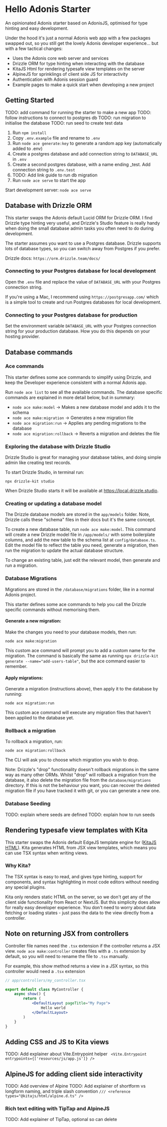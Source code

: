 # Hello Adonis Starter

An opinionated Adonis starter based on AdonisJS, optimised for type hinting and easy development.

Under the hood it's just a normal Adonis web app with a few packages swapped out, so you still get the lovely Adonis developer experience... but with a few tactical changes:

- Uses the Adonis core web server and services
- Drizzle ORM for type hinting when interacting with the database
- KitaJS Html for rendering typesafe view templates on the server
- AlpineJS for sprinklings of client side JS for interactivity
- Authentication with Adonis session guard
- Example pages to make a quick start when developing a new project

## Getting Started

TODO: add command for running the starter to make a new app
TODO: follow instructions to connect to postgres db
TODO: run migration to initialise the database
TODO: run seed to create test data

1. Run `npm install`
2. Copy `.env.example` file and rename to `.env`
3. Run `node ace generate:key` to generate a random app key (automatically added to .env)
4. Create a postgres database and add connection string to `DATABASE_URL` in `.env`
5. Create a second postgres database, with a name ending _test. Add connection string to `.env.test`
6. TODO: Add link guide to run db migration
7. Run `node ace serve` to start the app


Start development server: `node ace serve`

## Database with Drizzle ORM

This starter swaps the Adonis default Lucid ORM for Drizzle ORM. I find Drizzle type hinting very useful, and Drizzle's Studio feature is really handy when doing the small database admin tasks you often need to do during development.

The starter assumes you want to use a Postgres database. Drizzle supports lots of database types, so you can switch away from Postgres if you prefer.

Drizzle docs: `https://orm.drizzle.team/docs/`

### Connecting to your Postgres database for local development

Open the `.env` file and replace the value of `DATABASE_URL` with your Postgres connection string.

If you're using a Mac, I recommend using `https://postgresapp.com/` which is a simple tool to create and run Postgres databases for local development.

### Connecting to your Postgres database for production

Set the environment variable `DATABASE_URL` with your Postgres connection string for your production database. How you do this depends on your hosting provider.

## Database commands

### Ace commands

This starter defines some ace commands to simplify using Drizzle, and keep the Developer experience consistent with a normal Adonis app.

Run `node ace list` to see all the available commands. The database specific commands are explained in more detail below, but in summary:

- `node ace make:model` -> Makes a new database model and adds it to the schema
- `node ace make:migration` -> Generates a new migration file
- `node ace migration:run` -> Applies any pending migrations to the database
- `node ace migration:rollback` -> Reverts a migration and deletes the file

### Exploring the database with Drizzle Studio

Drizzle Studio is great for managing your database tables, and doing simple admin like creating test records.

To start Drizzle Studio, in terminal run:

`npx drizzle-kit studio`

When Drizzle Studio starts it will be available at https://local.drizzle.studio.

### Creating or updating a database model

The Drizzle database models are stored in the `app/models` folder. Note, Drizzle calls these "schema" files in their docs but it's the same concept.

To create a new database table, run `node ace make:model`. This command will create a new Drizzle model file in `/app/models/` with some boilerplate columns, and add the new table to the schema list at `config/database.ts`. Edit the model file to reflect the table you need, generate a migration, then run the migration to update the actual database structure.

To change an existing table, just edit the relevant model, then generate and run a migration.

### Database Migrations

Migrations are stored in the `/database/migrations` folder, like in a normal Adonis project.

This starter defines some ace commands to help you call the Drizzle specific commands without memorising them.

#### Generate a new migration:

Make the changes you need to your database models, then run:

`node ace make:migration`

This custom ace command will prompt you to add a custom name for the migration. The command is basically the same as running `npx drizzle-kit generate --name="add-users-table"`, but the ace command easier to remember.

#### Apply migrations:

Generate a migration (instructions above), then apply it to the database by running:

`node ace migration:run`

This custom ace command will execute any migration files that haven't been applied to the database yet.

### Rollback a migration

To rollback a migration, run:

`node ace migration:rollback`

The CLI will ask you to choose which migration you wish to drop.

Note: Drizzle's "drop" functionality doesn't rollback migrations in the same way as many other ORMs. Whilst "drop" will rollback a migration from the database, it also delete the migration file from the `database/migrations` directory. If this is not the behaviour you want, you can recover the deleted migration file if you have tracked it with git, or you can generate a new one.

### Database Seeding

TODO: explain where seeds are defined
TODO: explain how to run seeds

## Rendering typesafe view templates with Kita

This starter swaps the Adonis default EdgeJS template engine for ([KitaJS HTML](https://github.com/kitajs/html)). Kita generates HTML from JSX view templates, which means you can use TSX syntax when writing views.

### Why Kita?

The TSX syntax is easy to read, and gives type hinting, support for components, and syntax highlighting in most code editors without needing any special plugins.

Kita only renders static HTML on the server, so we don't get any of the client side functionality from React or NextJS. But this simplicity does allow for really easy developer experience. You don't need to worry about data fetching or loading states - just pass the data to the view directly from a controller. 

## Note on returning JSX from controllers

Controller file names need the `.tsx` extension if the controller returns a JSX view. `node ace make:controller` creates files with a `.ts` extension by default, so you will need to rename the file to `.tsx` manually.

For example, this show method returns a view in a JSX syntax, so this controller would need a `.tsx` extension

```jsx
// app/controllers/my_controller.tsx

export default class MyController {
    async show() {
        return (
            <DefaultLayout pageTitle="My Page">
                Hello world
            </DefaultLayout>
        )
    }
}
```

## Adding CSS and JS to Kita views

TODO: Add explainer about Vite.Entrypoint helper
` <Vite.Entrypoint entrypoints={['resources/js/app.js']} />`

## AlpineJS for adding client side interactivity

TODO: Add overview of Alpine
TODO: Add explainer of shortform vs longform naming, and triple slash convention
`/// <reference types="@kitajs/html/alpine.d.ts" />`

### Rich text editing with TipTap and AlpineJS

TODO: Add explainer of TipTap, optional so can delete
